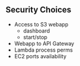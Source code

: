 ## Security Choices
- Access to S3 webapp
  - dashboard
  - start/stop
- Webapp to API Gateway
- Lambda process perms
- EC2 ports availability
